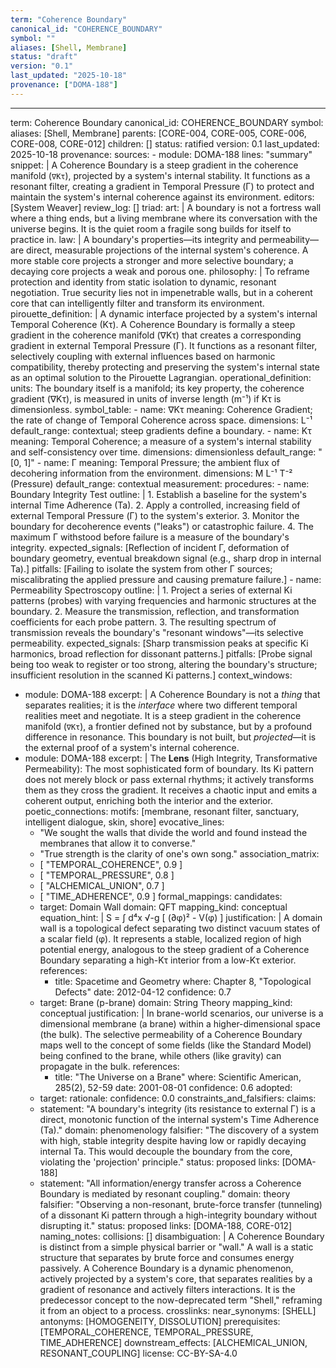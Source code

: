 ```yaml
---
term: "Coherence Boundary"
canonical_id: "COHERENCE_BOUNDARY"
symbol: ""
aliases: [Shell, Membrane]
status: "draft"
version: "0.1"
last_updated: "2025-10-18"
provenance: ["DOMA-188"]
---
```


---
term: Coherence Boundary
canonical_id: COHERENCE_BOUNDARY
symbol: 
aliases: [Shell, Membrane]
parents: [CORE-004, CORE-005, CORE-006, CORE-008, CORE-012]
children: []
status: ratified
version: 0.1
last_updated: 2025-10-18
provenance:
  sources:
    - module: DOMA-188
      lines: "summary"
      snippet: |
        A Coherence Boundary is a steep gradient in the coherence manifold (`∇Kτ`), projected by a system's internal stability. It functions as a resonant filter, creating a gradient in Temporal Pressure (Γ) to protect and maintain the system's internal coherence against its environment.
  editors: [System Weaver]
  review_log: []
triad:
  art: |
    A boundary is not a fortress wall where a thing ends, but a living membrane where its conversation with the universe begins. It is the quiet room a fragile song builds for itself to practice in.
  law: |
    A boundary's properties—its integrity and permeability—are direct, measurable projections of the internal system's coherence. A more stable core projects a stronger and more selective boundary; a decaying core projects a weak and porous one.
  philosophy: |
    To reframe protection and identity from static isolation to dynamic, resonant negotiation. True security lies not in impenetrable walls, but in a coherent core that can intelligently filter and transform its environment.
pirouette_definition: |
  A dynamic interface projected by a system's internal Temporal Coherence (Kτ). A Coherence Boundary is formally a steep gradient in the coherence manifold (∇Kτ) that creates a corresponding gradient in external Temporal Pressure (Γ). It functions as a resonant filter, selectively coupling with external influences based on harmonic compatibility, thereby protecting and preserving the system's internal state as an optimal solution to the Pirouette Lagrangian.
operational_definition:
  units: The boundary itself is a manifold; its key property, the coherence gradient (∇Kτ), is measured in units of inverse length (m⁻¹) if Kτ is dimensionless.
  symbol_table:
    - name: ∇Kτ
      meaning: Coherence Gradient; the rate of change of Temporal Coherence across space.
      dimensions: L⁻¹
      default_range: contextual; steep gradients define a boundary.
    - name: Kτ
      meaning: Temporal Coherence; a measure of a system's internal stability and self-consistency over time.
      dimensions: dimensionless
      default_range: "[0, 1]"
    - name: Γ
      meaning: Temporal Pressure; the ambient flux of decohering information from the environment.
      dimensions: M L⁻¹ T⁻² (Pressure)
      default_range: contextual
  measurement:
    procedures:
      - name: Boundary Integrity Test
        outline: |
          1. Establish a baseline for the system's internal Time Adherence (Ta).
          2. Apply a controlled, increasing field of external Temporal Pressure (Γ) to the system's exterior.
          3. Monitor the boundary for decoherence events ("leaks") or catastrophic failure.
          4. The maximum Γ withstood before failure is a measure of the boundary's integrity.
        expected_signals: [Reflection of incident Γ, deformation of boundary geometry, eventual breakdown signal (e.g., sharp drop in internal Ta).]
        pitfalls: [Failing to isolate the system from other Γ sources; miscalibrating the applied pressure and causing premature failure.]
      - name: Permeability Spectroscopy
        outline: |
          1. Project a series of external Ki patterns (probes) with varying frequencies and harmonic structures at the boundary.
          2. Measure the transmission, reflection, and transformation coefficients for each probe pattern.
          3. The resulting spectrum of transmission reveals the boundary's "resonant windows"—its selective permeability.
        expected_signals: [Sharp transmission peaks at specific Ki harmonics, broad reflection for dissonant patterns.]
        pitfalls: [Probe signal being too weak to register or too strong, altering the boundary's structure; insufficient resolution in the scanned Ki patterns.]
context_windows:
  - module: DOMA-188
    excerpt: |
      A Coherence Boundary is not a *thing* that separates realities; it is the *interface* where two different temporal realities meet and negotiate. It is a steep gradient in the coherence manifold (`∇Kτ`), a frontier defined not by substance, but by a profound difference in resonance. This boundary is not built, but *projected*—it is the external proof of a system's internal coherence.
  - module: DOMA-188
    excerpt: |
      The **Lens** (High Integrity, Transformative Permeability): The most sophisticated form of boundary. Its Ki pattern does not merely block or pass external rhythms; it actively transforms them as they cross the gradient. It receives a chaotic input and emits a coherent output, enriching both the interior and the exterior.
poetic_connections:
  motifs: [membrane, resonant filter, sanctuary, intelligent dialogue, skin, shore]
  evocative_lines:
    - "We sought the walls that divide the world and found instead the membranes that allow it to converse."
    - "True strength is the clarity of one's own song."
  association_matrix:
    - [ "TEMPORAL_COHERENCE", 0.9 ]
    - [ "TEMPORAL_PRESSURE", 0.8 ]
    - [ "ALCHEMICAL_UNION", 0.7 ]
    - [ "TIME_ADHERENCE", 0.9 ]
formal_mappings:
  candidates:
    - target: Domain Wall
      domain: QFT
      mapping_kind: conceptual
      equation_hint: |
        S = ∫ d⁴x √-g [ (∂φ)² - V(φ) ]
      justification: |
        A domain wall is a topological defect separating two distinct vacuum states of a scalar field (φ). It represents a stable, localized region of high potential energy, analogous to the steep gradient of a Coherence Boundary separating a high-Kτ interior from a low-Kτ exterior.
      references:
        - title: Spacetime and Geometry
          where: Chapter 8, "Topological Defects"
          date: 2012-04-12
      confidence: 0.7
    - target: Brane (p-brane)
      domain: String Theory
      mapping_kind: conceptual
      justification: |
        In brane-world scenarios, our universe is a dimensional membrane (a brane) within a higher-dimensional space (the bulk). The selective permeability of a Coherence Boundary maps well to the concept of some fields (like the Standard Model) being confined to the brane, while others (like gravity) can propagate in the bulk.
      references:
        - title: "The Universe on a Brane"
          where: Scientific American, 285(2), 52-59
          date: 2001-08-01
      confidence: 0.6
  adopted:
    - target: 
      rationale: 
      confidence: 0.0
constraints_and_falsifiers:
  claims:
    - statement: "A boundary's integrity (its resistance to external Γ) is a direct, monotonic function of the internal system's Time Adherence (Ta)."
      domain: phenomenology
      falsifier: "The discovery of a system with high, stable integrity despite having low or rapidly decaying internal Ta. This would decouple the boundary from the core, violating the 'projection' principle."
      status: proposed
      links: [DOMA-188]
    - statement: "All information/energy transfer across a Coherence Boundary is mediated by resonant coupling."
      domain: theory
      falsifier: "Observing a non-resonant, brute-force transfer (tunneling) of a dissonant Ki pattern through a high-integrity boundary without disrupting it."
      status: proposed
      links: [DOMA-188, CORE-012]
naming_notes:
  collisions: []
  disambiguation: |
    A Coherence Boundary is distinct from a simple physical barrier or "wall." A wall is a static structure that separates by brute force and consumes energy passively. A Coherence Boundary is a dynamic phenomenon, actively projected by a system's core, that separates realities by a gradient of resonance and actively filters interactions. It is the predecessor concept to the now-deprecated term "Shell," reframing it from an object to a process.
crosslinks:
  near_synonyms: [SHELL]
  antonyms: [HOMOGENEITY, DISSOLUTION]
  prerequisites: [TEMPORAL_COHERENCE, TEMPORAL_PRESSURE, TIME_ADHERENCE]
  downstream_effects: [ALCHEMICAL_UNION, RESONANT_COUPLING]
license: CC-BY-SA-4.0